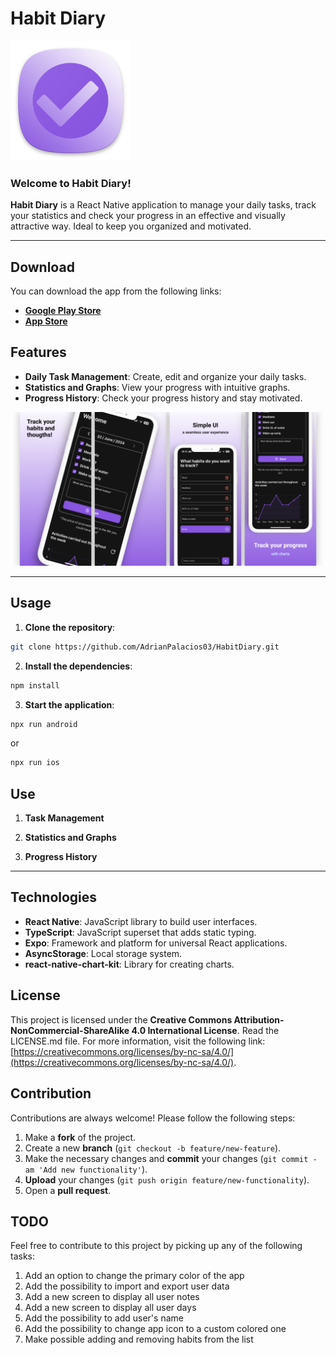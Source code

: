 # Habit Diary

![Habit Diary Logo](./assets/images/readme-logo.png)

### Welcome to **Habit Diary**!

**Habit Diary** is a React Native application to manage your daily tasks, track your statistics and check your progress in an effective and visually attractive way. Ideal to keep you organized and motivated.

---

## Download

You can download the app from the following links:

- **[Google Play Store](https://)** 
- **[App Store]()**


## Features

- **Daily Task Management**: Create, edit and organize your daily tasks.
- **Statistics and Graphs**: View your progress with intuitive graphs.
- **Progress History**: Check your progress history and stay motivated.

![Task Management Screenshot](./assets/images/readme-features.png)

---

## Usage

1. **Clone the repository**:
 ```sh
 git clone https://github.com/AdrianPalacios03/HabitDiary.git
 ```
2. **Install the dependencies**:
 ```sh
 npm install
 ```
3. **Start the application**:
 ```sh
 npx run android
 ```
 or
 ```sh
npx run ios
```

## Use
1. **Task Management**

2. **Statistics and Graphs**

3. **Progress History**

---

## Technologies


- **React Native**: JavaScript library to build user interfaces.
- **TypeScript**: JavaScript superset that adds static typing.
- **Expo**: Framework and platform for universal React applications.
- **AsyncStorage**: Local storage system.
- **react-native-chart-kit**: Library for creating charts.


## License
This project is licensed under the **Creative Commons Attribution-NonCommercial-ShareAlike 4.0 International License**. Read the LICENSE.md file. For more information, visit the following link: [https://creativecommons.org/licenses/by-nc-sa/4.0/](https://creativecommons.org/licenses/by-nc-sa/4.0/).

## Contribution

Contributions are always welcome! Please follow the following steps:

1. Make a **fork** of the project.
2. Create a new **branch** (`git checkout -b feature/new-feature`).
3. Make the necessary changes and **commit** your changes (`git commit -am 'Add new functionality'`).
4. **Upload** your changes (`git push origin feature/new-functionality`).
5. Open a **pull request**.


## TODO

Feel free to contribute to this project by picking up any of the following tasks:

1. Add an option to change the primary color of the app
2. Add the possibility to import and export user data
3. Add a new screen to display all user notes
4. Add a new screen to display all user days
5. Add the possibility to add user's name
6. Add the possibility to change app icon to a custom colored one
7. Make possible adding and removing habits from the list